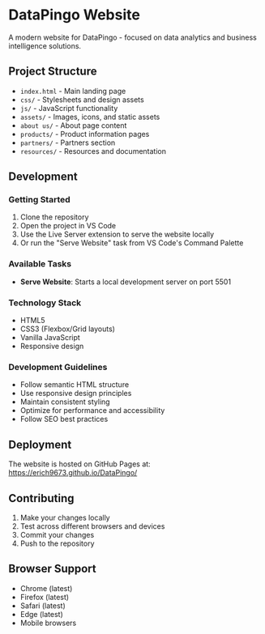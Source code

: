 # DataPingo Website

A modern website for DataPingo - focused on data analytics and business intelligence solutions.

## Project Structure

- `index.html` - Main landing page
- `css/` - Stylesheets and design assets
- `js/` - JavaScript functionality
- `assets/` - Images, icons, and static assets
- `about us/` - About page content
- `products/` - Product information pages
- `partners/` - Partners section
- `resources/` - Resources and documentation

## Development

### Getting Started

1. Clone the repository
2. Open the project in VS Code
3. Use the Live Server extension to serve the website locally
4. Or run the "Serve Website" task from VS Code's Command Palette

### Available Tasks

- **Serve Website**: Starts a local development server on port 5501

### Technology Stack

- HTML5
- CSS3 (Flexbox/Grid layouts)
- Vanilla JavaScript
- Responsive design

### Development Guidelines

- Follow semantic HTML structure
- Use responsive design principles
- Maintain consistent styling
- Optimize for performance and accessibility
- Follow SEO best practices

## Deployment

The website is hosted on GitHub Pages at: https://erich9673.github.io/DataPingo/

## Contributing

1. Make your changes locally
2. Test across different browsers and devices
3. Commit your changes
4. Push to the repository

## Browser Support

- Chrome (latest)
- Firefox (latest)
- Safari (latest)
- Edge (latest)
- Mobile browsers
